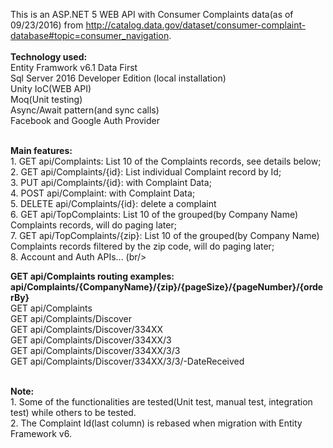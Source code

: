 This is an ASP.NET 5 WEB API with Consumer Complaints data(as of 09/23/2016) from http://catalog.data.gov/dataset/consumer-complaint-database#topic=consumer_navigation.
<br/>
<br/>
<b>Technology used:</b><br/>
Entity Framwork v6.1 Data First<br/>
Sql Server 2016 Developer Edition (local installation)<br/>
Unity IoC(WEB API)<br/>
Moq(Unit testing)<br/>
Async/Await pattern(and sync calls)<br/>
Facebook and Google Auth Provider<br/>

<br/>
<b>Main features:</b><br/>
1. GET api/Complaints: List 10 of the Complaints records, see details below;<br/>
2. GET api/Complaints/{id}: List individual Complaint record by Id;<br/>
3. PUT api/Complaints/{id}: with Complaint Data;<br/>
4. POST api/Complaint:  with Complaint Data;<br/>
5. DELETE api/Complaints/{id}: delete a complaint<br/>
6. GET api/TopComplaints: List 10 of the grouped(by Company Name) Complaints records, will do paging later;<br/>
7. GET api/TopComplaints/{zip}: List 10 of the grouped(by Company Name) Complaints records filtered by the zip code, will do paging later;<br/>
8. Account and Auth APIs... (br/>

<b>GET api/Complaints routing examples: api/Complaints/{CompanyName}/{zip}/{pageSize}/{pageNumber}/{orderBy}</b><br/>
GET api/Complaints<br/>
GET api/Complaints/Discover<br/>
GET api/Complaints/Discover/334XX<br/>
GET api/Complaints/Discover/334XX/3<br/>
GET api/Complaints/Discover/334XX/3/3<br/>
GET api/Complaints/Discover/334XX/3/3/-DateReceived<br/>

<br/>
<b>Note:</b><br/>
1. Some of the functionalities are tested(Unit test, manual test, integration test) while others to be tested.<br/>
2. The Complaint Id(last column) is rebased when migration with Entity Framework v6.<br/>

